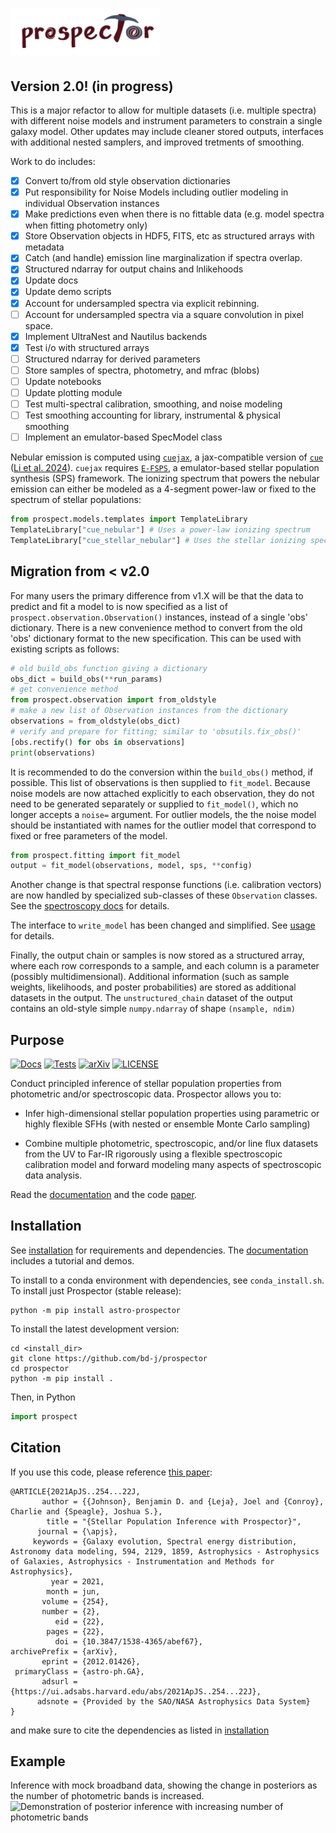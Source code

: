 <img src="doc/_static/logo_name_kh.png" height=75/>  <!-- . -->
==========

Version 2.0! (in progress)
--------------------------

This is a major refactor to allow for multiple datasets (i.e. multiple spectra)
with different noise models and instrument parameters to constrain a single
galaxy model.  Other updates may include cleaner stored outputs, interfaces with
additional nested samplers, and improved tretments of smoothing.

Work to do includes:

- [x] Convert to/from old style observation dictionaries
- [x] Put responsibility for Noise Models including outlier modeling in individual Observation instances
- [x] Make predictions even when there is no fittable data (e.g. model spectra when fitting photometry only)
- [x] Store Observation objects in HDF5, FITS, etc as structured arrays with metadata
- [x] Catch (and handle) emission line marginalization if spectra overlap.
- [x] Structured ndarray for output chains and lnlikehoods
- [x] Update docs
- [x] Update demo scripts
- [x] Account for undersampled spectra via explicit rebinning.
- [ ] Account for undersampled spectra via a square convolution in pixel space.
- [x] Implement UltraNest and Nautilus backends
- [x] Test i/o with structured arrays
- [ ] Structured ndarray for derived parameters
- [ ] Store samples of spectra, photometry, and mfrac (blobs)
- [ ] Update notebooks
- [ ] Update plotting module
- [ ] Test multi-spectral calibration, smoothing, and noise modeling
- [ ] Test smoothing accounting for library, instrumental & physical smoothing
- [ ] Implement an emulator-based SpecModel class

Nebular emission is computed using [`cuejax`](https://github.com/efburnham/cue), a jax-compatible version of [`cue`](https://github.com/yi-jia-li/cue) ([Li et al. 2024](https://ui.adsabs.harvard.edu/abs/2024arXiv240504598L/abstract)). 
`cuejax` requires [`E-FSPS`](https://github.com/efburnham/E-FSPS), a emulator-based stellar population synthesis (SPS) framework.
The ionizing spectrum that powers the nebular emission can either be modeled as a 4-segment power-law or fixed to the spectrum of stellar populations:
```py
from prospect.models.templates import TemplateLibrary
TemplateLibrary["cue_nebular"] # Uses a power-law ionizing spectrum
TemplateLibrary["cue_stellar_nebular"] # Uses the stellar ionizing spectrum
```

Migration from < v2.0
---------------------

For many users the primary difference from v1.X will be that the data to predict
and fit a model to is now specified as a list of
`prospect.observation.Observation()` instances, instead of a single 'obs'
dictionary.  There is a new convenience method to convert from the old 'obs'
dictionary format to the new specification. This can be used with existing
scripts as follows:

```py
# old build_obs function giving a dictionary
obs_dict = build_obs(**run_params)
# get convenience method
from prospect.observation import from_oldstyle
# make a new list of Observation instances from the dictionary
observations = from_oldstyle(obs_dict)
# verify and prepare for fitting; similar to 'obsutils.fix_obs()'
[obs.rectify() for obs in observations]
print(observations)
```

It is recommended to do the conversion within the `build_obs()` method, if
possible. This list of observations is then supplied to `fit_model`.  Because
noise models are now attached explicitly to each observation, they do not need
to be generated separately or supplied to `fit_model()`, which no longer accepts
a `noise=` argument.  For outlier models, the the noise model should be
instantiated with names for the outlier model that correspond to fixed or free
parameters of the model.

```py
from prospect.fitting import fit_model
output = fit_model(observations, model, sps, **config)
```

Another change is that spectral response functions (i.e. calibration vectors)
are now handled by specialized sub-classes of these `Observation` classes.  See
the [spectroscopy docs](doc/spectra.rst) for details.

The interface to `write_model` has been changed and simplified.  See
[usage](doc/usage.rst) for details.

Finally, the output chain or samples is now stored as a structured array, where
each row corresponds to a sample, and each column is a parameter (possibly
multidimensional).  Additional information (such as sample weights, likelihoods,
and poster probabilities) are stored as additional datasets in the output.  The
`unstructured_chain` dataset of the output contains an old-style simple
`numpy.ndarray` of shape `(nsample, ndim)`


Purpose
-------

[![Docs](https://readthedocs.org/projects/prospect/badge/?version=latest)](https://readthedocs.org/projects/prospect/badge/?version=latest)
[![Tests](https://github.com/bd-j/prospector/workflows/Tests/badge.svg)](https://github.com/bd-j/prospector/actions?query=workflow%3ATests)
[![arXiv](https://img.shields.io/badge/arXiv-2012.01426-b31b1b.svg)](https://arxiv.org/abs/2012.01426)
[![LICENSE](https://img.shields.io/badge/license-MIT-blue.svg?style=flat)](https://github.com/bd-j/prospector/blob/main/LICENSE)


Conduct principled inference of stellar population properties from photometric
and/or spectroscopic data.  Prospector allows you to:

* Infer high-dimensional stellar population properties using parametric or
  highly flexible SFHs (with nested or ensemble Monte Carlo sampling)

* Combine multiple photometric, spectroscopic, and/or line flux datasets from
  the UV to Far-IR rigorously using a flexible spectroscopic calibration model
  and forward modeling many aspects of spectroscopic data analysis.

Read the [documentation](http://prospect.readthedocs.io/en/latest/) and the
code [paper](https://ui.adsabs.harvard.edu/abs/2021ApJS..254...22J/abstract).

Installation
------------

See [installation](doc/installation.rst) for requirements and dependencies.
The [documentation](http://prospect.readthedocs.io/en/latest/) includes a tutorial and demos.

To install to a conda environment with dependencies, see `conda_install.sh`.
To install just Prospector (stable release):
```
python -m pip install astro-prospector
```

To install the latest development version:
```
cd <install_dir>
git clone https://github.com/bd-j/prospector
cd prospector
python -m pip install .
```

Then, in Python
```python
import prospect
```


Citation
------

If you use this code, please reference [this paper](https://ui.adsabs.harvard.edu/abs/2021ApJS..254...22J/abstract):
```
@ARTICLE{2021ApJS..254...22J,
       author = {{Johnson}, Benjamin D. and {Leja}, Joel and {Conroy}, Charlie and {Speagle}, Joshua S.},
        title = "{Stellar Population Inference with Prospector}",
      journal = {\apjs},
     keywords = {Galaxy evolution, Spectral energy distribution, Astronomy data modeling, 594, 2129, 1859, Astrophysics - Astrophysics of Galaxies, Astrophysics - Instrumentation and Methods for Astrophysics},
         year = 2021,
        month = jun,
       volume = {254},
       number = {2},
          eid = {22},
        pages = {22},
          doi = {10.3847/1538-4365/abef67},
archivePrefix = {arXiv},
       eprint = {2012.01426},
 primaryClass = {astro-ph.GA},
       adsurl = {https://ui.adsabs.harvard.edu/abs/2021ApJS..254...22J},
      adsnote = {Provided by the SAO/NASA Astrophysics Data System}
}
```

and make sure to cite the dependencies as listed in [installation](doc/installation.rst)

Example
-------

Inference with mock broadband data, showing the change in posteriors as the
number of photometric bands is increased.
![Demonstration of posterior inference with increasing number of photometric bands](doc/images/animation.gif)
